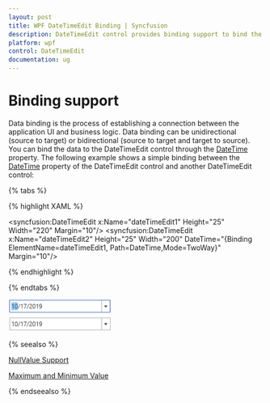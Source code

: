 ```yaml
---
layout: post
title: WPF DateTimeEdit Binding | Syncfusion
description: DateTimeEdit control provides binding support to bind the DateTime value between various DateTimeEdit control.
platform: wpf
control: DateTimeEdit
documentation: ug
---
```


# Binding support

Data binding is the process of establishing a connection between the application UI and business logic. Data binding can be unidirectional (source to target) or bidirectional (source to target and target to source). You can bind the data to the DateTimeEdit control through the [DateTime](https://help.syncfusion.com/cr/wpf/Syncfusion.Shared.Wpf~Syncfusion.Windows.Shared.DateTimeEdit~DateTime.html) property. The following example shows a simple binding between the [DateTime](https://help.syncfusion.com/cr/wpf/Syncfusion.Shared.Wpf~Syncfusion.Windows.Shared.DateTimeEdit~DateTime.html) property of the DateTimeEdit control and another DateTimeEdit control:

{% tabs %}

{% highlight XAML %}

<syncfusion:DateTimeEdit x:Name="dateTimeEdit1" Height="25" Width="220" Margin="10"/>
<syncfusion:DateTimeEdit x:Name="dateTimeEdit2" Height="25" Width="200" DateTime="{Binding ElementName=dateTimeEdit1, Path=DateTime,Mode=TwoWay}" Margin="10"/>

{% endhighlight  %}

{% endtabs %}

![Binding support](Binding-Support_images/wpf-datetimeedit-binding.png)

{% seealso %}

[NullValue Support](/wpf/datetimeedit/watermark-support#null-value)

[Maximum and Minimum Value](/wpf/datetimeedit/date-range)

{% endseealso %}
